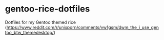 # gentoo-rice-dotfiles
Dotfiles for my Gentoo themed rice (https://www.reddit.com/r/unixporn/comments/vw1gsm/dwm_the_i_use_gentoo_btw_themedesktop/)

